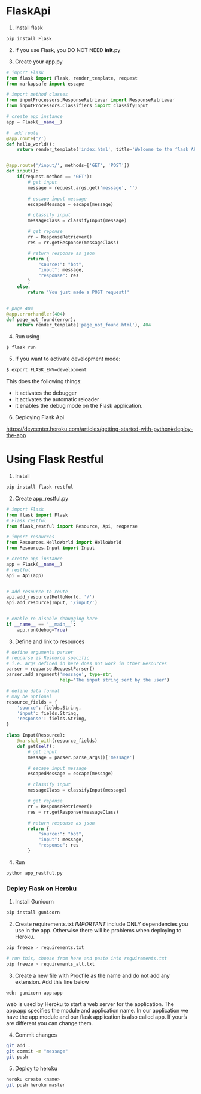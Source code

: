 # FlaskApi

1. Install flask
```python
pip install Flask
```

2. If you use Flask, you DO NOT NEED __init__.py

3. Create your app.py
```python
# import Flask
from flask import Flask, render_template, request
from markupsafe import escape

# import method classes
from inputProcessors.ResponseRetriever import ResponseRetriever
from inputProcessors.Classifiers import classifyInput

# create app instance
app = Flask(__name__)

#  add route
@app.route('/')
def hello_world():
    return render_template('index.html', title='Welcome to the flask API')


@app.route('/input/', methods=['GET', 'POST'])
def input():
    if(request.method == 'GET'):
        # get input
        message = request.args.get('message', '')

        # escape input message
        escapedMessage = escape(message)

        # classify input
        messageClass = classifyInput(message)

        # get reponse
        rr = ResponseRetriever()
        res = rr.getResponse(messageClass)

        # return response as json
        return {
            "source:": "bot",
            "input": message,
            "response": res
        }
    else:
        return 'You just made a POST request!'


# page 404
@app.errorhandler(404)
def page_not_found(error):
    return render_template('page_not_found.html'), 404
```

4. Run using
```bash
$ flask run
```

5. If you want to activate development mode:
```bash
$ export FLASK_ENV=development
```
This does the following things:

- it activates the debugger
- it activates the automatic reloader
- it enables the debug mode on the Flask application.

6. Deploying Flask Api

https://devcenter.heroku.com/articles/getting-started-with-python#deploy-the-app


# Using Flask Restful
1. Install
```bash
pip install flask-restful
```

2. Create app_restful.py
```python
# import Flask
from flask import Flask
# Flask restful
from flask_restful import Resource, Api, reqparse

# import resources
from Resources.HelloWorld import HelloWorld
from Resources.Input import Input

# create app instance
app = Flask(__name__)
# restful
api = Api(app)


# add resource to route
api.add_resource(HelloWorld, '/')
api.add_resource(Input, '/input/')


# enable ro disable debugging here
if __name__ == '__main__':
    app.run(debug=True)
```
3. Define and link to resources
```python
# define arguments parser
# reqparse is Resource specific
# i.e. args defined in here does not work in other Resources
parser = reqparse.RequestParser()
parser.add_argument('message', type=str,
                    help='The input string sent by the user')

# define data format
# may be optional
resource_fields = {
    'source': fields.String,
    'input': fields.String,
    'response': fields.String,
}

class Input(Resource):
    @marshal_with(resource_fields)
    def get(self):
        # get input
        message = parser.parse_args()['message']

        # escape input message
        escapedMessage = escape(message)

        # classify input
        messageClass = classifyInput(message)

        # get reponse
        rr = ResponseRetriever()
        res = rr.getResponse(messageClass)

        # return response as json
        return {
            "source:": "bot",
            "input": message,
            "response": res
        }

```

4. Run
```python
python app_restful.py
```
### Deploy Flask on Heroku

1. Install Gunicorn
```bash
pip install gunicorn
```

2. Create requirements.txt
*IMPORTANT* include ONLY dependencies you use in the app. Otherwise 
there will be problems when deploying to Heroku.
```bash
pip freeze > requirements.txt

# run this, choose from here and paste into requirements.txt
pip freeze > requirements_alt.txt
```

3. Create a new file with Procfile as the name and do not add any extension. Add this line below
```bash
web: gunicorn app:app
```
web is used by Heroku to start a web server for the application. The app:app specifies the module and application name. In our application we have the app module and our flask application is also called app. If your’s are different you can change them.

4. Commit changes
```bash
git add .
git commit -m "message"
git push
```
5. Deploy to heroku
```bash
heroku create <name>
git push heroku master
```